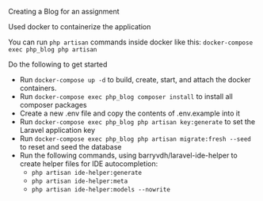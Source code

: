Creating a Blog for an assignment

Used docker to containerize the application

You can run `php artisan` commands inside docker like this: `docker-compose exec php_blog php artisan`

Do the following to get started
* Run `docker-compose up -d` to build, create, start, and attach the docker containers.
* Run `docker-compose exec php_blog composer install` to install all composer packages
* Create a new .env file and copy the contents of .env.example into it
* Run `docker-compose exec php_blog php artisan key:generate` to set the Laravel application key
* Run `docker-compose exec php_blog php artisan migrate:fresh --seed` to reset and seed the database
* Run the following commands, using barryvdh/laravel-ide-helper to create helper files for IDE autocompletion:
    * `php artisan ide-helper:generate`
    * `php artisan ide-helper:meta`
    * `php artisan ide-helper:models --nowrite`
